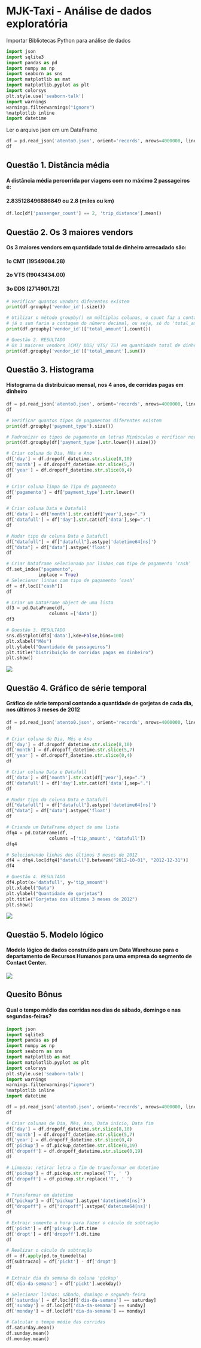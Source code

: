 # MJK-Taxi - Análise de dados exploratória

Importar Bibliotecas Python para análise de dados
```python
import json 
import sqlite3 
import pandas as pd
import numpy as np
import seaborn as sns
import matplotlib as mat
import matplotlib.pyplot as plt
import colorsys
plt.style.use('seaborn-talk')
import warnings
warnings.filterwarnings("ignore")
%matplotlib inline
import datetime
```
Ler o arquivo json em um DataFrame
```python
df = pd.read_json('atento0.json', orient='records', nrows=4000000, lines=True)
df 
```

## Questão 1. Distância média
#### A distância média percorrida por viagens com no máximo 2 passageiros é: 
#### 2.835128496886849 ou 2.8 (miles ou km)
```python
df.loc[df['passenger_count'] == 2, 'trip_distance'].mean()
```

## Questão 2. Os 3 maiores vendors
#### Os 3 maiores vendors em quantidade total de dinheiro arrecadado são: 
#### 1o CMT (19549084.28)
#### 2o VTS (19043434.00)
#### 3o DDS (2714901.72)
```python
# Verificar quantos vendors diferentes existem 
print(df.groupby('vendor_id').size())

# Utilizar o método groupby() em múltiplas colunas, o count faz a contagem de linhas, ou seja, só do vendor (tipo texto/string), 
# já o sum faria a contagem do número decimal, ou seja, só do 'total_amount'
print(df.groupby('vendor_id')['total_amount'].count())

# Questão 2. RESULTADO
# Os 3 maiores vendors (CMT/ DDS/ VTS/ TS) em quantidade total de dinheiro arrecadado (total_amount) são:
print(df.groupby('vendor_id')['total_amount'].sum())
```

## Questão 3. Histograma
#### Histograma da distribuicao mensal, nos 4 anos, de corridas pagas em dinheiro
```python
df = pd.read_json('atento0.json', orient='records', nrows=4000000, lines=True)
df 

# Verificar quantos tipos de pagamentos diferentes existem 
print(df.groupby('payment_type').size())

# Padronizar os tipos de pagamento em letras Minúsculas e verificar novamente os tipo de pagamento
print(df.groupby(df['payment_type'].str.lower()).size())

# Criar coluna de Dia, Mês e Ano
df['day'] = df.dropoff_datetime.str.slice(8,10)
df['month'] = df.dropoff_datetime.str.slice(5,7)
df['year'] = df.dropoff_datetime.str.slice(0,4)
df

# Criar coluna limpa de Tipo de pagamento
df['pagamento'] = df['payment_type'].str.lower()
df

# Criar coluna Data e Datafull
df['data'] = df['month'].str.cat(df['year'],sep=".")
df['datafull'] = df['day'].str.cat(df['data'],sep=".")
df

# Mudar tipo da coluna Data e Datafull
df["datafull"] = df["datafull"].astype('datetime64[ns]')
df["data"] = df["data"].astype('float')
df

# Criar Dataframe selecionado por linhas com tipo de pagamento ‘cash’
df.set_index("pagamento",
            inplace = True)
# Selecionar linhas com tipo de pagamento ‘cash’
df = df.loc[["cash"]]
df

# Criar um DataFrame object de uma lista
df3 = pd.DataFrame(df,
                columns =['data'])
df3

# Questão 3. RESULTADO 
sns.distplot(df3['data'],kde=False,bins=100)
plt.xlabel("Mês")
plt.ylabel("Quantidade de passageiros")
plt.title("Distribuição de corridas pagas em dinheiro")
plt.show()
```
<img src = "q3atento.jpg">

## Questão 4. Gráfico de série temporal 
#### Gráfico de série temporal contando a quantidade de gorjetas de cada dia, nos últimos 3 meses de 2012
```python
df = pd.read_json('atento0.json', orient='records', nrows=4000000, lines=True)
df 

# Criar coluna de Dia, Mês e Ano
df['day'] = df.dropoff_datetime.str.slice(8,10)
df['month'] = df.dropoff_datetime.str.slice(5,7)
df['year'] = df.dropoff_datetime.str.slice(0,4)
df

# Criar coluna Data e Datafull
df['data'] = df['month'].str.cat(df['year'],sep=".")
df['datafull'] = df['day'].str.cat(df['data'],sep=".")
df

# Mudar tipo da coluna Data e Datafull
df["datafull"] = df["datafull"].astype('datetime64[ns]')
df["data"] = df["data"].astype('float')
df

# Criando um DataFrame object de uma lista
dfq4 = pd.DataFrame(df,
                columns =['tip_amount', 'datafull'])
dfq4

# Selecionando linhas dos últimos 3 meses de 2012
df4 = dfq4.loc[dfq4["datafull"].between("2012-10-01", "2012-12-31")]
df4

# Questão 4. RESULTADO
df4.plot(x='datafull', y='tip_amount')
plt.xlabel("Data")
plt.ylabel("Quantidade de gorjetas")
plt.title("Gorjetas dos últimos 3 meses de 2012")
plt.show()
```
<img src = "q4atento.JPG">

## Questão 5. Modelo lógico
#### Modelo lógico de dados construído para um Data Warehouse para o departamento de Recursos Humanos para uma empresa do segmento de Contact Center. 
<img src = "ModelagemLogica.jpg">

## Quesito Bônus
#### Qual o tempo médio das corridas nos dias de sábado, domingo e nas segundas-feiras?
```python
import json
import sqlite3
import pandas as pd
import numpy as np
import seaborn as sns
import matplotlib as mat
import matplotlib.pyplot as plt
import colorsys
plt.style.use('seaborn-talk')
import warnings
warnings.filterwarnings("ignore")
%matplotlib inline
import datetime

df = pd.read_json('atento0.json', orient='records', nrows=4000000, lines=True)
df 

# Criar colunas de Dia, Mês, Ano, Data início, Data fim
df['day'] = df.dropoff_datetime.str.slice(8,10)
df['month'] = df.dropoff_datetime.str.slice(5,7)
df['year'] = df.dropoff_datetime.str.slice(0,4)
df['pickup'] = df.pickup_datetime.str.slice(0,19)
df['dropoff'] = df.dropoff_datetime.str.slice(0,19)
df

# Limpeza: retirar letra a fim de transformar em datetime
df['pickup'] = df.pickup.str.replace('T', ' ')
df['dropoff'] = df.pickup.str.replace('T', ' ')
df

# Transformar em datetime
df["pickup"] = df["pickup"].astype('datetime64[ns]')
df["dropoff"] = df["dropoff"].astype('datetime64[ns]')
df

# Extrair somente a hora para fazer o cáculo de subtração
df['pickt'] = df['pickup'].dt.time 
df['dropt'] = df['dropoff'].dt.time
df

# Realizar o cáculo de subtração
df = df.apply(pd.to_timedelta)
df[subtracao] = df['pickt'] - df['dropt']
df

# Extrair dia da semana da coluna 'pickup'
df['dia-da-semana'] = df['pickt'].weekday()

# Selecionar linhas: sábado, domingo e segunda-feira
df['saturday'] = df.loc[df['dia-da-semana'] == saturday]
df['sunday'] = df.loc[df['dia-da-semana'] == sunday]
df['monday'] = df.loc[df['dia-da-semana'] == monday]

# Calcular o tempo médio das corridas
df.saturday.mean()
df.sunday.mean()
df.monday.mean()
```
